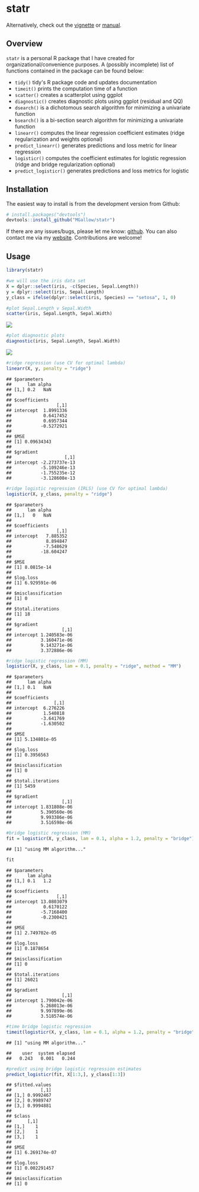 statr
================

Alternatively, check out the [vignette](https://htmlpreview.github.io/?https://github.com/MGallow/statr/blob/master/Vignette.html) or [manual](https://github.com/MGallow/statr/blob/master/statr.pdf).

Overview
--------

`statr` is a personal R package that I have created for organizational/convenience purposes. A (possibly incomplete) list of functions contained in the package can be found below:

-   `tidy()` tidy's R package code and updates documentation
-   `timeit()` prints the computation time of a function
-   `scatter()` creates a scatterplot using ggplot
-   `diagnostic()` creates diagnostic plots using ggplot (residual and QQ)
-   `dsearch()` is a dichotomous search algorithm for minimizing a univariate function
-   `bsearch()` is a bi-section search algorithm for minimizing a univariate function
-   `linearr()` computes the linear regression coefficient estimates (ridge regularization and weights optional)
-   `predict_linearr()` generates predictions and loss metric for linear regression
-   `logisticr()` computes the coefficient estimates for logistic regression (ridge and bridge regularization optional)
-   `predict_logisticr()` generates predictions and loss metrics for logistic

Installation
------------

The easiest way to install is from the development version from Github:

``` r
# install.packages("devtools")
devtools::install_github("MGallow/statr")
```

If there are any issues/bugs, please let me know: [github](https://github.com/MGallow/statr/issues). You can also contact me via my [website](http://users.stat.umn.edu/~gall0441/). Contributions are welcome!

Usage
-----

``` r
library(statr)

#we will use the iris data set
X = dplyr::select(iris, -c(Species, Sepal.Length))
y = dplyr::select(iris, Sepal.Length)
y_class = ifelse(dplyr::select(iris, Species) == "setosa", 1, 0)

#plot Sepal.Length v Sepal.Width
scatter(iris, Sepal.Length, Sepal.Width)
```

![](README_files/figure-markdown_github/unnamed-chunk-2-1.png)

``` r
#plot diagnostic plots
diagnostic(iris, Sepal.Length, Sepal.Width)
```

![](README_files/figure-markdown_github/unnamed-chunk-2-2.png)

``` r
#ridge regression (use CV for optimal lambda)
linearr(X, y, penalty = "ridge")
```

    ## $parameters
    ##      lam alpha
    ## [1,] 0.2   NaN
    ## 
    ## $coefficients
    ##                 [,1]
    ## intercept  1.8991336
    ##            0.6417452
    ##            0.6957344
    ##           -0.5272921
    ## 
    ## $MSE
    ## [1] 0.09634343
    ## 
    ## $gradient
    ##                    [,1]
    ## intercept -2.273737e-13
    ##           -5.109246e-13
    ##           -1.755235e-12
    ##           -3.128608e-13

``` r
#ridge logistic regression (IRLS) (use CV for optimal lambda)
logisticr(X, y_class, penalty = "ridge")
```

    ## $parameters
    ##      lam alpha
    ## [1,]   0   NaN
    ## 
    ## $coefficients
    ##                 [,1]
    ## intercept   7.885352
    ##             8.894847
    ##            -7.548629
    ##           -18.604247
    ## 
    ## $MSE
    ## [1] 8.0815e-14
    ## 
    ## $log.loss
    ## [1] 6.929591e-06
    ## 
    ## $misclassification
    ## [1] 0
    ## 
    ## $total.iterations
    ## [1] 18
    ## 
    ## $gradient
    ##                   [,1]
    ## intercept 1.240583e-06
    ##           3.160471e-06
    ##           9.143271e-06
    ##           3.372886e-06

``` r
#ridge logistic regression (MM)
logisticr(X, y_class, lam = 0.1, penalty = "ridge", method = "MM")
```

    ## $parameters
    ##      lam alpha
    ## [1,] 0.1   NaN
    ## 
    ## $coefficients
    ##                [,1]
    ## intercept  6.276226
    ##            1.540818
    ##           -3.641769
    ##           -1.630502
    ## 
    ## $MSE
    ## [1] 5.134801e-05
    ## 
    ## $log.loss
    ## [1] 0.3956563
    ## 
    ## $misclassification
    ## [1] 0
    ## 
    ## $total.iterations
    ## [1] 5459
    ## 
    ## $gradient
    ##                   [,1]
    ## intercept 1.831808e-06
    ##           5.390560e-06
    ##           9.993386e-06
    ##           3.516598e-06

``` r
#bridge logistic regression (MM)
fit = logisticr(X, y_class, lam = 0.1, alpha = 1.2, penalty = "bridge")
```

    ## [1] "using MM algorithm..."

``` r
fit
```

    ## $parameters
    ##      lam alpha
    ## [1,] 0.1   1.2
    ## 
    ## $coefficients
    ##                 [,1]
    ## intercept 13.0803079
    ##            0.6170122
    ##           -5.7168400
    ##           -0.2300421
    ## 
    ## $MSE
    ## [1] 2.749702e-05
    ## 
    ## $log.loss
    ## [1] 0.1878654
    ## 
    ## $misclassification
    ## [1] 0
    ## 
    ## $total.iterations
    ## [1] 26021
    ## 
    ## $gradient
    ##                   [,1]
    ## intercept 1.790042e-06
    ##           5.268013e-06
    ##           9.997899e-06
    ##           3.518574e-06

``` r
#time bridge logistic regression
timeit(logisticr(X, y_class, lam = 0.1, alpha = 1.2, penalty = "bridge"))
```

    ## [1] "using MM algorithm..."

    ##    user  system elapsed 
    ##   0.243   0.001   0.244

``` r
#predict using bridge logistic regression estimates
predict_logisticr(fit, X[1:3,], y_class[1:3])
```

    ## $fitted.values
    ##           [,1]
    ## [1,] 0.9992467
    ## [2,] 0.9989747
    ## [3,] 0.9994881
    ## 
    ## $class
    ##      [,1]
    ## [1,]    1
    ## [2,]    1
    ## [3,]    1
    ## 
    ## $MSE
    ## [1] 6.269174e-07
    ## 
    ## $log.loss
    ## [1] 0.002291457
    ## 
    ## $misclassification
    ## [1] 0

